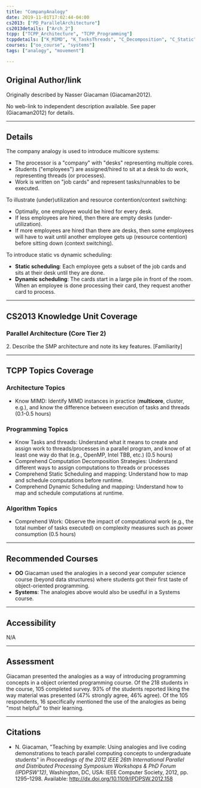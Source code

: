 ```yaml
---
title: "CompanyAnalogy"
date: 2019-11-01T17:02:44-04:00
cs2013: ["PD_ParallelArchitecture"]
cs2013details: ["Arch_2"]
tcpp: ["TCPP_Architecture", "TCPP_Programming"]
tcppdetails: ["K_MIMD", "K_TasksThreads", "C_Decomposition", "C_Static", "C_Dynamic"]
courses: ["oo_course", "systems"]
tags: ["analogy", "movement"]

---
```


## Original Author/link

Originally described by Nasser Giacaman (Giacaman2012). 

No web-link to independent description available. See paper (Giacaman2012) for 
details.

---

## Details 

The company analogy is used to introduce multicore systems:

* The processor is a "company" with "desks" representing multiple cores.
* Students ("employees") are assigned/hired to sit at a desk to do work, representing threads (or processes).
* Work is written on "job cards" and represent tasks/runnables to be executed.   

To illustrate (under)utilization and resource contention/context switching:

* Optimally, one employee would be hired for every desk.
* If less employees are hired, then there are empty desks (under-utilization).
* If more employees are hired than there are desks, then some employees will have to wait until another employee gets up (resource contention) before sitting down (context switching).

To introduce static vs dynamic scheduling:

* **Static scheduling**: Each employee gets a subset of the job cards and sits at their desk until they are done.
* **Dynamic scheduling**: The cards start in a large pile in front of the room. When an employee is done processing their card, they request another card to process.


---

## CS2013 Knowledge Unit Coverage

### Parallel Architecture (Core Tier 2)

2\. Describe the SMP architecture and note its key features. [Familiarity]

---

## TCPP Topics Coverage

### Architecture Topics
* Know MIMD: Identify MIMD instances in practice (**multicore**, cluster, e.g.), and know the difference between execution of tasks and threads (0.1-0.5 hours)

### Programming Topics
* Know Tasks and threads: Understand what it means to create and assign work to threads/processes in a parallel program, and know of at least one way do that (e.g., OpenMP, Intel TBB, etc.) (0.5 hours)
* Comprehend Computation Decomposition Strategies: Understand different ways to assign computations to threads or processes
* Comprehend Static Scheduling and mapping: Understand how to map and schedule computations before runtime.
* Comprehend Dynamic Scheduling and mapping: Understand how to map and schedule computations at runtime.

### Algorithm Topics
* Comprehend Work: Observe the impact of computational work (e.g., the total number of tasks executed) on complexity measures such as power consumption (0.5 hours)

---

## Recommended Courses

* **OO** Giacaman used the analogies in a second year computer science course (beyond data structures) where students got their first taste of object-oriented programming.
* **Systems**: The analogies above would also be usedful in a Systems course.

---

## Accessibility

N/A

---


## Assessment 

Giacaman presented the analogies as a way of introducing programming concepts in 
a object oriented programming course. Of the 218 students in the course, 105 
completed survey. 93% of the students reported liking the way material was 
presented (47% strongly agree, 46% agree). Of the 105 respondents, 16 specifically 
mentioned the use of the analogies as being "most helpful" to their learning. 

---

## Citations

* N. Giacaman, "Teaching by example: Using analogies and live coding 
demonstrations to teach parallel computing concepts to undergraduate students" 
in *Proceedings of the 2012 IEEE 26th International Parallel and Distributed 
Processing Symposium Workshops & PhD Forum (IPDPSW'12)*, Washington, DC, USA: 
IEEE Computer Society, 2012, pp. 1295–1298. Available: http://dx.doi.org/10.1109/IPDPSW.2012.158
